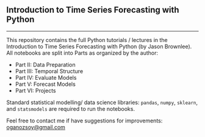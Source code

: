 ## Introduction to Time Series Forecasting with Python
----
This repository contains the full Python tutorials / lectures in the Introduction to Time Series Forecasting with Python (by Jason Brownlee). All notebooks are split into Parts as
organized by the author: 

- Part II: Data Preparation
- Part III: Temporal Structure
- Part IV: Evaluate Models
- Part V: Forecast Models
- Part VI: Projects

Standard statistical modelling/ data science libraries: `pandas`, `numpy`, `sklearn`, and `statsmodels` are required to run the notebooks. 

Feel free to contact me if have suggestions for improvements: oganozsoy@gmail.com
